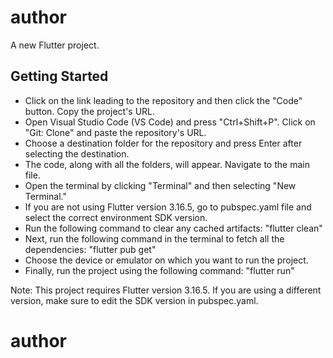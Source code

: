 # author

A new Flutter project.

## Getting Started
- Click on the link leading to the repository and then click the "Code" button. Copy the project's URL.
- Open Visual Studio Code (VS Code) and press "Ctrl+Shift+P". Click on "Git: Clone" and paste the repository's URL.
- Choose a destination folder for the repository and press Enter after selecting the destination.
- The code, along with all the folders, will appear. Navigate to the main file.
- Open the terminal by clicking "Terminal" and then selecting "New Terminal."
- If you are not using Flutter version 3.16.5, go to pubspec.yaml file and select the correct environment SDK version.
- Run the following command to clear any cached artifacts:
  "flutter clean"
- Next, run the following command in the terminal to fetch all the dependencies:
  "flutter pub get"
- Choose the device or emulator on which you want to run the project.
- Finally, run the project using the following command:
  "flutter run"

Note: This project requires Flutter version 3.16.5. If you are using a different version, make sure to edit the SDK version in pubspec.yaml.

# author
 
